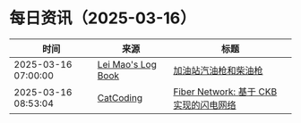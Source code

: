 ﻿# 每日资讯（2025-03-16）

|时间|来源|标题|
|---|---|---|
|2025-03-16 07:00:00|[Lei Mao's Log Book](https://leimao.github.io/atom.xml)|[加油站汽油枪和柴油枪](https://leimao.github.io/essay/%E5%8A%A0%E6%B2%B9%E7%AB%99%E6%B1%BD%E6%B2%B9%E6%9E%AA%E5%92%8C%E6%9F%B4%E6%B2%B9%E6%9E%AA/)|
|2025-03-16 08:53:04|[CatCoding](https://catcoding.me/atom.xml)|[Fiber Network: 基于 CKB 实现的闪电网络](http://catcoding.me/p/fiber-network-on-ckb/)|
